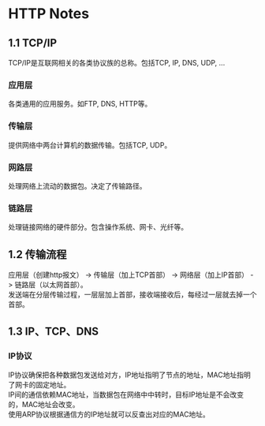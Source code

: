 # HTTP Notes
## 1.1 TCP/IP
TCP/IP是互联网相关的各类协议族的总称。包括TCP, IP, DNS, UDP, ...
### 应用层
各类通用的应用服务。如FTP, DNS, HTTP等。
### 传输层
提供网络中两台计算机的数据传输。包括TCP, UDP。
### 网路层
处理网络上流动的数据包。决定了传输路径。
### 链路层
处理链接网络的硬件部分。包含操作系统、网卡、光纤等。
## 1.2 传输流程
应用层（创建http报文） -> 传输层（加上TCP首部） -> 网络层（加上IP首部） -> 链路层（以太网首部）。  
发送端在分层传输过程，一层层加上首部，接收端接收后，每经过一层就去掉一个首部。

## 1.3 IP、TCP、DNS
### IP协议
IP协议确保把各种数据包发送给对方，IP地址指明了节点的地址，MAC地址指明了网卡的固定地址。  
IP间的通信依赖MAC地址，当数据包在网络中中转时，目标IP地址是不会改变的，MAC地址会改变。  
使用ARP协议根据通信方的IP地址就可以反查出对应的MAC地址。  

